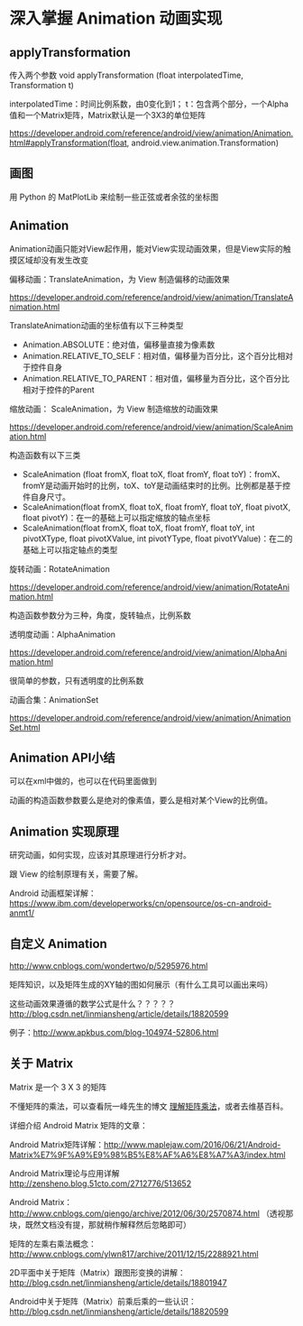 # 深入掌握 Animation 动画实现

## applyTransformation

传入两个参数 void applyTransformation (float interpolatedTime, Transformation t)

interpolatedTime：时间比例系数，由0变化到1；
t：包含两个部分，一个Alpha值和一个Matrix矩阵，Matrix默认是一个3X3的单位矩阵

https://developer.android.com/reference/android/view/animation/Animation.html#applyTransformation(float, android.view.animation.Transformation)

## 画图

用 Python 的 MatPlotLib 来绘制一些正弦或者余弦的坐标图

## Animation

Animation动画只能对View起作用，能对View实现动画效果，但是View实际的触摸区域却没有发生改变

偏移动画：TranslateAnimation，为 View 制造偏移的动画效果

https://developer.android.com/reference/android/view/animation/TranslateAnimation.html

TranslateAnimation动画的坐标值有以下三种类型

- Animation.ABSOLUTE：绝对值，偏移量直接为像素数
- Animation.RELATIVE_TO_SELF：相对值，偏移量为百分比，这个百分比相对于控件自身
- Animation.RELATIVE_TO_PARENT：相对值，偏移量为百分比，这个百分比相对于控件的Parent

缩放动画： ScaleAnimation，为 View 制造缩放的动画效果

https://developer.android.com/reference/android/view/animation/ScaleAnimation.html

构造函数有以下三类

- ScaleAnimation (float fromX, float toX, float fromY, float toY)：fromX、fromY是动画开始时的比例，toX、toY是动画结束时的比例。比例都是基于控件自身尺寸。
- ScaleAnimation(float fromX, float toX, float fromY, float toY, float pivotX, float pivotY)：在一的基础上可以指定缩放的轴点坐标
- ScaleAnimation(float fromX, float toX, float fromY, float toY, int pivotXType, float pivotXValue, int pivotYType, float pivotYValue)：在二的基础上可以指定轴点的类型

旋转动画：RotateAnimation

https://developer.android.com/reference/android/view/animation/RotateAnimation.html

构造函数参数分为三种，角度，旋转轴点，比例系数

透明度动画：AlphaAnimation

https://developer.android.com/reference/android/view/animation/AlphaAnimation.html

很简单的参数，只有透明度的比例系数

动画合集：AnimationSet

https://developer.android.com/reference/android/view/animation/AnimationSet.html

## Animation API小结

可以在xml中做的，也可以在代码里面做到

动画的构造函数参数要么是绝对的像素值，要么是相对某个View的比例值。

## Animation 实现原理

研究动画，如何实现，应该对其原理进行分析才对。

跟 View 的绘制原理有关，需要了解。

Android 动画框架详解：https://www.ibm.com/developerworks/cn/opensource/os-cn-android-anmt1/

## 自定义 Animation

http://www.cnblogs.com/wondertwo/p/5295976.html

矩阵知识，以及矩阵生成的XY轴的图如何展示（有什么工具可以画出来吗）

这些动画效果遵循的数学公式是什么？？？？？ http://blog.csdn.net/linmiansheng/article/details/18820599

例子：http://www.apkbus.com/blog-104974-52806.html


## 关于 Matrix

Matrix 是一个 3 X 3 的矩阵

不懂矩阵的乘法，可以查看阮一峰先生的博文 [理解矩阵乘法](http://www.ruanyifeng.com/blog/2015/09/matrix-multiplication.html)，或者去维基百科。

详细介绍 Android Matrix 矩阵的文章：

Android Matrix矩阵详解：http://www.maplejaw.com/2016/06/21/Android-Matrix%E7%9F%A9%E9%98%B5%E8%AF%A6%E8%A7%A3/index.html

Android Matrix理论与应用详解 http://zensheno.blog.51cto.com/2712776/513652

Android Matrix：http://www.cnblogs.com/qiengo/archive/2012/06/30/2570874.html （透视那块，既然文档没有提，那就稍作解释然后忽略即可）

矩阵的左乘右乘法概念：http://www.cnblogs.com/ylwn817/archive/2011/12/15/2288921.html

2D平面中关于矩阵（Matrix）跟图形变换的讲解： http://blog.csdn.net/linmiansheng/article/details/18801947

Android中关于矩阵（Matrix）前乘后乘的一些认识：http://blog.csdn.net/linmiansheng/article/details/18820599
